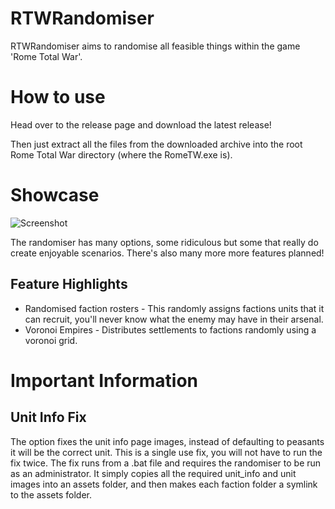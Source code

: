 # RTWRandomiser
RTWRandomiser aims to randomise all feasible things within the game 'Rome Total War'.

# How to use
Head over to the release page and download the latest release! 

Then just extract all the files from the downloaded archive into the root Rome Total War directory (where the RomeTW.exe is). 

# Showcase
![Screenshot](https://i.imgur.com/NnHqeim.png "Randomiser Screenshot")

The randomiser has many options, some ridiculous but some that really do create enjoyable scenarios. There's also many more more features planned!

## Feature Highlights
* Randomised faction rosters - This randomly assigns factions units that it can recruit, you'll never know what the enemy may have in their arsenal.
* Voronoi Empires - Distributes settlements to factions randomly using a voronoi grid. 

# Important Information
## Unit Info Fix
The option fixes the unit info page images, instead of defaulting to peasants it will be the correct unit. 
This is a single use fix, you will not have to run the fix twice.
The fix runs from a .bat file and requires the randomiser to be run as an administrator.
It simply copies all the required unit_info and unit images into an assets folder, and then makes each faction folder a symlink to the assets folder.

